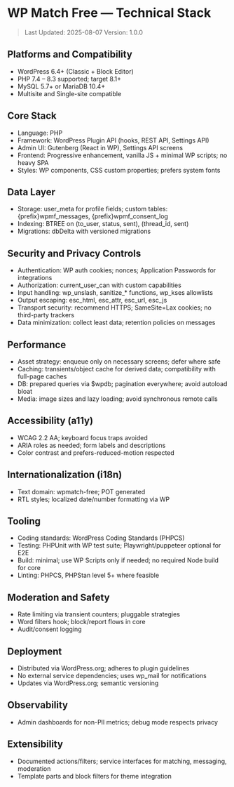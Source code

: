 # WP Match Free — Technical Stack

> Last Updated: 2025-08-07
> Version: 1.0.0

## Platforms and Compatibility
- WordPress 6.4+ (Classic + Block Editor)
- PHP 7.4 – 8.3 supported; target 8.1+
- MySQL 5.7+ or MariaDB 10.4+
- Multisite and Single-site compatible

## Core Stack
- Language: PHP
- Framework: WordPress Plugin API (hooks, REST API, Settings API)
- Admin UI: Gutenberg (React in WP), Settings API screens
- Frontend: Progressive enhancement, vanilla JS + minimal WP scripts; no heavy SPA
- Styles: WP components, CSS custom properties; prefers system fonts

## Data Layer
- Storage: user_meta for profile fields; custom tables: {prefix}wpmf_messages, {prefix}wpmf_consent_log
- Indexing: BTREE on (to_user, status, sent), (thread_id, sent)
- Migrations: dbDelta with versioned migrations

## Security and Privacy Controls
- Authentication: WP auth cookies; nonces; Application Passwords for integrations
- Authorization: current_user_can with custom capabilities
- Input handling: wp_unslash, sanitize_* functions, wp_kses allowlists
- Output escaping: esc_html, esc_attr, esc_url, esc_js
- Transport security: recommend HTTPS; SameSite=Lax cookies; no third-party trackers
- Data minimization: collect least data; retention policies on messages

## Performance
- Asset strategy: enqueue only on necessary screens; defer where safe
- Caching: transients/object cache for derived data; compatibility with full-page caches
- DB: prepared queries via $wpdb; pagination everywhere; avoid autoload bloat
- Media: image sizes and lazy loading; avoid synchronous remote calls

## Accessibility (a11y)
- WCAG 2.2 AA; keyboard focus traps avoided
- ARIA roles as needed; form labels and descriptions
- Color contrast and prefers-reduced-motion respected

## Internationalization (i18n)
- Text domain: wpmatch-free; POT generated
- RTL styles; localized date/number formatting via WP

## Tooling
- Coding standards: WordPress Coding Standards (PHPCS)
- Testing: PHPUnit with WP test suite; Playwright/puppeteer optional for E2E
- Build: minimal; use WP Scripts only if needed; no required Node build for core
- Linting: PHPCS, PHPStan level 5+ where feasible

## Moderation and Safety
- Rate limiting via transient counters; pluggable strategies
- Word filters hook; block/report flows in core
- Audit/consent logging

## Deployment
- Distributed via WordPress.org; adheres to plugin guidelines
- No external service dependencies; uses wp_mail for notifications
- Updates via WordPress.org; semantic versioning

## Observability
- Admin dashboards for non-PII metrics; debug mode respects privacy

## Extensibility
- Documented actions/filters; service interfaces for matching, messaging, moderation
- Template parts and block filters for theme integration
